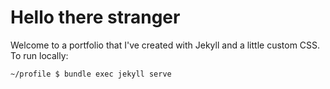 # Hello there stranger
Welcome to a portfolio that I've created with Jekyll and a little custom CSS. To run locally:

```bash
~/profile $ bundle exec jekyll serve
```
